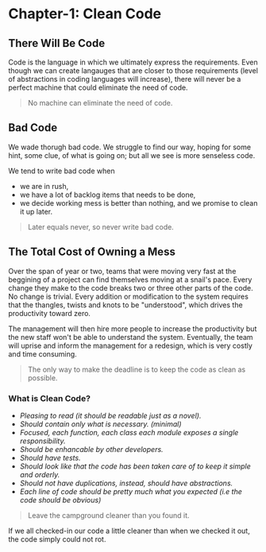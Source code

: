 # Chapter-1: Clean Code

## There Will Be Code

Code is the language in which we ultimately express the requirements. Even though we can create langauges that are closer to those requirements (level of abstractions in coding languages will increase), there will never be a perfect machine that could eliminate the need of code.

> No machine can eliminate the need of code.

## Bad Code

We wade thorugh bad code. We struggle to find our way, hoping for some hint, some clue, of what is going on; but all we see is more senseless code.

We tend to write bad code when 

- we are in rush, 
- we have a lot of backlog items that needs to be done,
- we decide working mess is better than nothing, and we promise to clean it up later.

> Later equals never, so never write bad code.

## The Total Cost of Owning a Mess

Over the span of year or two, teams that were moving very fast at the beggining of a project can find themselves moving at a snail's pace. Every change they make to the code breaks two or three other parts of the code. No change is trivial. Every addition or modification to the system requires that the thangles, twists and knots to be "understood", which drives the productivity toward zero.

The management will then hire more people to increase the productivity but the new staff won't be able to understand the system. Eventually, the team will uprise and inform the management for a redesign, which is very costly and time consuming.

> The only way to make the deadline is to keep the code as clean as possible.

### What is Clean Code?

- *Pleasing to read (it should be readable just as a novel).*
- *Should contain only what is necessary. (minimal)*
- *Focused, each function, each class each module exposes a single responsibility.*
- *Should be enhancable by other developers.*
- *Should have tests.*
- *Should look like that the code has been taken care of to keep it simple and orderly.*
- *Should not have duplications, instead, should have abstractions.*
- *Each line of code should be pretty much what you expected (i.e the code should be obvious)*

> Leave the campground cleaner than you found it.

If we all checked-in our code a little cleaner than when we checked it out, the code
simply could not rot.

